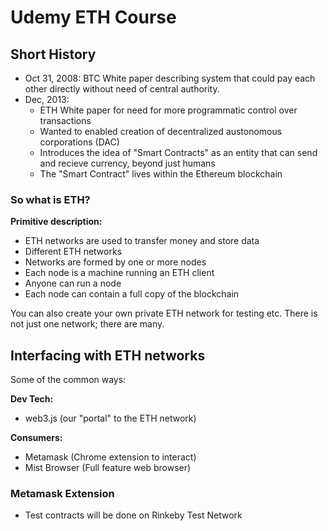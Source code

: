 # Udemy ETH Course

## Short History

- Oct 31, 2008: BTC White paper describing system that could pay each other directly without need of central authority.
- Dec, 2013:
	- ETH White paper for need for more programmatic control over transactions
	- Wanted to enabled creation of decentralized austonomous corporations (DAC)
	- Introduces the idea of "Smart Contracts" as an entity that can send and recieve currency, beyond just humans
	- The "Smart Contract" lives within the Ethereum blockchain

### So what is ETH?

**Primitive description:**

- ETH networks are used to transfer money and store data
- Different ETH networks
- Networks are formed by one or more nodes
- Each node is a machine running an ETH client
- Anyone can run a node
- Each node can contain a full copy of the blockchain

You can also create your own private ETH network for testing etc. There is not just one network; there are many.

## Interfacing with ETH networks

Some of the common ways:

**Dev Tech:**
- web3.js (our "portal" to the ETH network)

**Consumers:**
- Metamask (Chrome extension to interact)
- Mist Browser (Full feature web browser)

### Metamask Extension

- Test contracts will be done on Rinkeby Test Network

